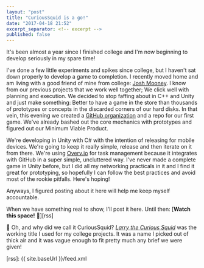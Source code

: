 ```yaml
---
layout: "post"
title: "CuriousSquid is a go!"
date: "2017-04-18 21:52"
excerpt_separator: <!-- excerpt -->
published: false
---
```

It's been almost a year since I finished college and I'm now beginning to develop seriously in my spare time!<!-- excerpt -->

I've done a few little experiments and spikes since college, but I haven't sat down properly to develop a game to completion. I recently moved home and am living with a good friend of mine from college: [Josh Mooney][joshmoo]. I know from our previous projects that we work well together; We click well with planning and execution. We decided to stop faffing about in C++ and Unity and just make something: Better to have a game in the store than thousands of prototypes or concepts in the discarded corners of our hard disks. In that vein, this evening we created a [GitHub organization][org-page] and a repo for our first game. We've already bashed out the core mechanics with prototypes and figured out our Minimum Viable Product.

We're developing in Unity with C# with the intention of releasing for mobile devices. We're going to keep it really simple, release and then iterate on it from there. We're using [Overv.io](http://overv.io) for task management because it integrates with GitHub in a super simple, uncluttered way. I've never made a complete game in Unity before, but I did all my networking practicals in it and I find it great for prototyping, so hopefully I can follow the best practices and avoid most of the rookie pitfalls. Here's hoping!

Anyways, I figured posting about it here will help me keep myself accountable.

When we have something real to show, I'll post it here. Until then: [**Watch this space!** :microscope:][rss]

:octopus: Oh, and why did we call it CuriousSquid? *[Larry the Curious Squid][larry]* was the working title I used for my college projects. It was a name I picked out of thick air and it was vague enough to fit pretty much any brief we were given!

[org-page]: https://github.com/CuriousSquid
[joshmoo]: https://joshmooney.github.io/Polysite/
[larry]: https://github.com/AlexMeuer/Larry-the-Curious-Squid
[rss]: {{ site.baseUrl }}/feed.xml
